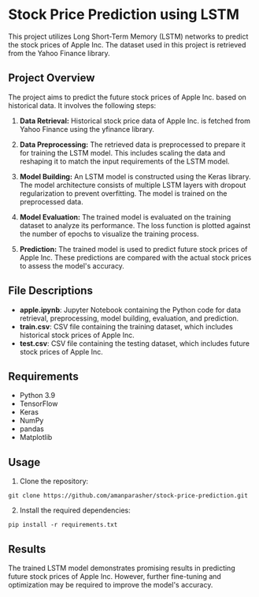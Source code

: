 # Stock Price Prediction using LSTM

This project utilizes Long Short-Term Memory (LSTM) networks to predict the stock prices of Apple Inc. The dataset used in this project is retrieved from the Yahoo Finance library.

## Project Overview

The project aims to predict the future stock prices of Apple Inc. based on historical data. It involves the following steps:

1. **Data Retrieval:** Historical stock price data of Apple Inc. is fetched from Yahoo Finance using the yfinance library.

2. **Data Preprocessing:** The retrieved data is preprocessed to prepare it for training the LSTM model. This includes scaling the data and reshaping it to match the input requirements of the LSTM model.

3. **Model Building:** An LSTM model is constructed using the Keras library. The model architecture consists of multiple LSTM layers with dropout regularization to prevent overfitting. The model is trained on the preprocessed data.

4. **Model Evaluation:** The trained model is evaluated on the training dataset to analyze its performance. The loss function is plotted against the number of epochs to visualize the training process.

5. **Prediction:** The trained model is used to predict future stock prices of Apple Inc. These predictions are compared with the actual stock prices to assess the model's accuracy.

## File Descriptions

- **apple.ipynb**: Jupyter Notebook containing the Python code for data retrieval, preprocessing, model building, evaluation, and prediction.
- **train.csv**: CSV file containing the training dataset, which includes historical stock prices of Apple Inc.
- **test.csv**: CSV file containing the testing dataset, which includes future stock prices of Apple Inc.

## Requirements

- Python 3.9
- TensorFlow
- Keras
- NumPy
- pandas
- Matplotlib

## Usage

1. Clone the repository:

```
git clone https://github.com/amanparasher/stock-price-prediction.git
```

2. Install the required dependencies:

```
pip install -r requirements.txt
```

## Results

The trained LSTM model demonstrates promising results in predicting future stock prices of Apple Inc. However, further fine-tuning and optimization may be required to improve the model's accuracy.
